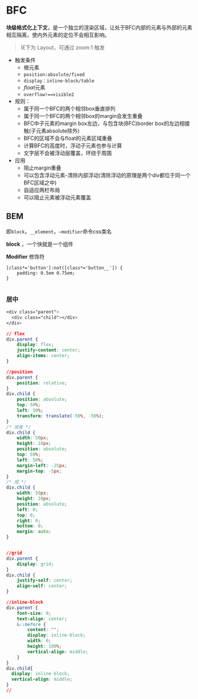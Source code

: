 # BFC

**块级格式化上下文**，是一个独立的渲染区域，让处于BFC内部的元素与外部的元素相互隔离，使内外元素的定位不会相互影响。

> IE下为 Layout，可通过 zoom:1 触发

- 触发条件
  - 根元素
  - `position:absolute/fixed`
  - `display：inline-block/table`
  - *float*元素
  - `overflow!==visible2`
- 规则：
  - 属于同一个BFC的两个相邻box垂直排列
  - 属于同一个BFC的两个相邻box的margin会发生重叠
  - BFC中子元素的margin box左边，与包含块(BFC)border box的左边相接触(子元素absolute除外)
  - BFC的区域不会与float的元素区域重叠
  - 计算BFC的高度时，浮动子元素也参与计算
  - 文字层不会被浮动层覆盖，环绕于周围
- 应用
  - 阻止margin重叠
  - 可以包含浮动元素-清除内部浮动(清除浮动的原理是两个div都位于同一个BFC区域之中)
  - 自适应两栏布局
  - 可以阻止元素被浮动元素覆盖







## BEM

即`block`，`__element`，`—modifier`命令css类名

**block** ，一个快就是一个组件

**Modifier**  修饰符



```
[class*='button']:not([class*='button__']) { 
	padding: 0.5em 0.75em; 
}


```

### 居中

```css
<div class="parent">
  <div class="child"></div>
</div>

// flex
div.parent {
    display: flex;
    justify-content: center;
    align-items: center;
}

//position
div.parent {
    position: relative; 
}
div.child {
    position: absolute; 
    top: 50%;
    left: 50%;
    transform: translate(-50%, -50%);  
}
/* 或者 */
div.child {
    width: 50px;
    height: 10px;
    position: absolute;
    top: 50%;
    left: 50%;
    margin-left: -25px;
    margin-top: -5px;
}
/* 或 */
div.child {
    width: 50px;
    height: 10px;
    position: absolute;
    left: 0;
    top: 0;
    right: 0;
    bottom: 0;
    margin: auto;
}


//grid
div.parent {
    display: grid;
}
div.child {
    justify-self: center;
    align-self: center;
}

//inline-block
div.parent {
    font-size: 0;
    text-align: center;
    &::before {
        content: "";
        display: inline-block;
        width: 0;
        height: 100%;
        vertical-align: middle;
    }
}
div.child{
  display: inline-block;
  vertical-align: middle;
}
//
```







